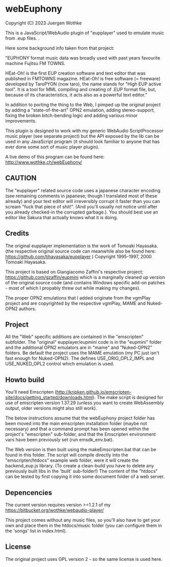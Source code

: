 # webEuphony

Copyright (C) 2023 Juergen Wothke

This is a JavaScript/WebAudio plugin of "eupplayer" used to emulate music from .eup files.
.
 
Here some background info taken from that project:

"EUPHONY format music data was broadly used with past years favourite machine Fujitsu FM TOWNS.


HEat-Oh! is the first EUP creation software and text editor that was published in FMTOWNS magazine. 
HEat-Oh! is free software (= freeware) developed by TaroPYON (now taro), the name stands for 
"High EUP active tool". It is a tool for MML compiling and creating of .EUP format file, but, 
because of its characteristics, it acts also as a powerful text editor."


In addition to porting the thing to the Web, I pimped up the original project by adding a 
"state-of-the-art" OPN2 emulation, adding stereo-support, fixing the broken bitch-bending logic and
adding various minor improvements.


This plugin is designed to work with my generic WebAudio ScriptProcessor music player (see separate project)
but the API exposed by the lib can be used in any JavaScript program (it should look familiar to anyone 
that has ever done some sort of music player plugin). 


A live demo of this program can be found here: http://www.wothke.ch/webEuphony/



## CAUTION

The "eupplayer" related source code uses a japanese character encoding (see remaining comments in japanese; 
though I translated most of these already) and your text editor will irreversibly corrupt it faster than you 
can scream "fuck that piece of shit!". (And you'll usually not notice until after you already checked-in the 
corrupted garbage.). You should best use an editor like Sakura that actually knows what it is doing.


## Credits

The original eupplayer implementation is the work of Tomoaki Hayasaka. (the respective original source code
can meanwhile also be found here: https://github.com/tjhayasaka/eupplayer )
Copyright 1995-1997, 2000 Tomoaki Hayasaka. 

This project is based on Giangiacomo Zaffini's respective project; https://github.com/gzaffin/eupmini
which is a marginally cleaned up version of the original source code (and contains Windows specific
add-on patches - most of which I propably threw out while making my changes).

The proper OPN2 emulations that I added originate from the vgmPlay project and are copyrighted by the 
respective vgmPlay, MAME and Nuked-OPN2 authors.


## Project

All the "Web" specific additions are contained in the "emscripten" subfolder. The "original" eupplayer/eupmini 
code is in the "eupmini" folder and the additional OPN2 emulators are in "mame" and "Nuked-OPN2" folders. Be 
default the project uses the MAME emulation (my PC just isn't fast enough for Nuked-OPN2). The defines 
USE_ORIG_OPL2_IMPL and USE_NUKED_OPL2 control which emulation is used.



## Howto build

You'll need Emscripten (http://kripken.github.io/emscripten-site/docs/getting_started/downloads.html). The make script 
is designed for use of emscripten version 1.37.29 (unless you want to create WebAssembly output, older versions might 
also still work).

The below instructions assume that the webEuphony project folder has been moved into the main emscripten 
installation folder (maybe not necessary) and that a command prompt has been opened within the 
project's "emscripten" sub-folder, and that the Emscripten environment vars have been previously 
set (run emsdk_env.bat).

The Web version is then built using the makeEmscripten.bat that can be found in this folder. The 
script will compile directly into the "emscripten/htdocs" example web folder, were it will create 
the backend_eup.js library. (To create a clean-build you have to delete any previously built libs in the 
'built' sub-folder!) The content of the "htdocs" can be tested by first copying it into some 
document folder of a web server. 


## Depencencies

The current version requires version >=1.2.1 of my https://bitbucket.org/wothke/webaudio-player/

This project comes without any music files, so you'll also have to get your own and place them
in the htdocs/music folder (you can configure them in the 'songs' list in index.html).


## License

The original project uses GPL version 2 - so the same license is used here.
